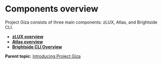 # Components overview

Project Giza consists of three main components: zLUX, Atlas, and Brightside CLI.

- **[zLUX overview](../topics/mvd-overview.md)**
- **[Atlas overview](../topics/atlas-overview.md)**
- **[Brightside CLI Overview](../topics/cli-releasenotes.md)**

**Parent topic:** [Introducing Project Giza](../topics/introduction.md)
